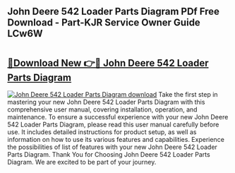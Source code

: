 ## John Deere 542 Loader Parts Diagram PDf Free Download - Part-KJR Service Owner Guide LCw6W

# <h2><a href="http://dfsm5h.blite.top/?on=John+Deere+542+Loader+Parts+Diagram">🔗Download New 👉🔴 John Deere 542 Loader Parts Diagram</a></h2>

[![John Deere 542 Loader Parts Diagram download](https://i.imgur.com/lujVjoI.png)](http://dfsm5h.blite.top/?on=John+Deere+542+Loader+Parts+Diagram)
Take the first step in mastering your new John Deere 542 Loader Parts Diagram with this comprehensive user manual, covering installation, operation, and maintenance. To ensure a successful experience with your new John Deere 542 Loader Parts Diagram, please read this user manual carefully before use. It includes detailed instructions for product setup, as well as information on how to use its various features and capabilities. Experience the possibilities of list of features with your new John Deere 542 Loader Parts Diagram. Thank You for Choosing John Deere 542 Loader Parts Diagram. We are excited to be part of your journey.

